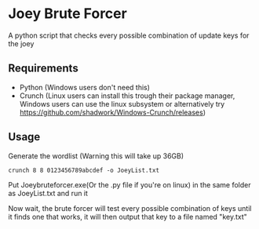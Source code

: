 # Joey Brute Forcer

A python script that checks every possible combination of update keys for the joey

## Requirements

- Python (Windows users don't need this)
- Crunch (Linux users can install this trough their package manager, Windows users can use the linux subsystem or alternatively try https://github.com/shadwork/Windows-Crunch/releases)

## Usage

Generate the wordlist (Warning this will take up 36GB)
```
crunch 8 8 0123456789abcdef -o JoeyList.txt 
```

Put Joeybruteforcer.exe(Or the .py file if you're on linux) in the same folder as JoeyList.txt and run it

Now wait, the brute forcer will test every possible combination of keys until it finds one that works, it will then output that key to a file named "key.txt"